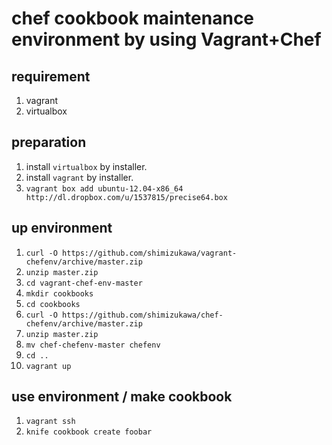 chef cookbook maintenance environment by using Vagrant+Chef
=============================================================

requirement
------------

1. vagrant
2. virtualbox

preparation
------------

1. install `virtualbox` by installer.
2. install `vagrant` by installer.
3. `vagrant box add ubuntu-12.04-x86_64 http://dl.dropbox.com/u/1537815/precise64.box`

up environment
---------------

1. `curl -O https://github.com/shimizukawa/vagrant-chefenv/archive/master.zip`
2. `unzip master.zip`
3. `cd vagrant-chef-env-master`
4. `mkdir cookbooks`
5. `cd cookbooks`
6. `curl -O https://github.com/shimizukawa/chef-chefenv/archive/master.zip`
7. `unzip master.zip`
8. `mv chef-chefenv-master chefenv`
9. `cd ..`
10. `vagrant up`

use environment / make cookbook
--------------------------------

1. `vagrant ssh`
2. `knife cookbook create foobar`
